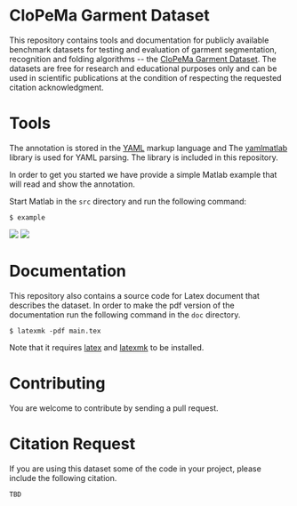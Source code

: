 CloPeMa Garment Dataset
=======================

This repository contains tools and documentation for publicly available
benchmark datasets for testing and evaluation of garment segmentation,
recognition and folding algorithms -- the [CloPeMa Garment Dataset][web]. The
datasets are free for research and educational purposes only and can be used in
scientific publications at the condition of respecting the requested citation
acknowledgment.

Tools
=====

The annotation is stored in the [YAML][] markup language and The [yamlmatlab][]
library is used for YAML parsing. The library is included in this repository.

In order to get you started we have provide a simple Matlab example that will
read and show the annotation.

Start Matlab in the `src` directory and run the following command:

```
$ example
```

![](doc/fig/example_1.png)
![](doc/fig/example_2.png)

Documentation
=============

This repository also contains a source code for Latex document that describes
the dataset. In order to make the pdf version of the documentation run the
following command in the `doc` directory.

```
$ latexmk -pdf main.tex
```

Note that it requires [latex][] and [latexmk][] to be installed.

Contributing
============

You are welcome to contribute by sending a pull request.

Citation Request
================

If you are using this dataset some of the code in your project, please include
the following citation.

```
TBD
```


[web]: http://clopema.felk.cvut.cz/public_data.html
[YAML]: http://yaml.org
[latex]: http://www.latex-project.org
[latexmk]: http://www.ctan.org/pkg/latexmk/
[yamlmatlab]: http://code.google.com/p/yamlmatlab/
